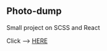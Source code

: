 ## Photo-dump

Small project on SCSS and React

Click --> [HERE](https://mikbolshakov.github.io/Photo-dump/)
